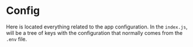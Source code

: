 # Config

Here is located everything related to the app configuration. In the `index.js`, will be a tree of keys with the configuration that normally comes from the `.env` file.

